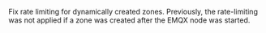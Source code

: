 Fix rate limiting for dynamically created zones. Previously, the rate-limiting was not applied if a zone was created after the EMQX node was started.
